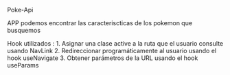 Poke-Api 

APP podemos encontrar las caracteriscticas de los pokemon que busquemos 

Hook utilizados : 1. Asignar una clase active a la ruta que el usuario consulte usando NavLink 
                  2. Redireccionar programáticamente al usuario usando el hook useNavigate 
                  3. Obtener parámetros de la URL usando el hook useParams 
